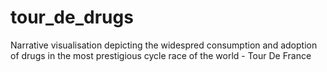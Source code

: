 # tour_de_drugs
Narrative visualisation depicting the widespred consumption and adoption of drugs in the most prestigious cycle race of the world - Tour De France 

